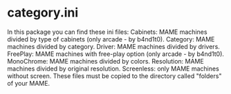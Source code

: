 # category.ini

In this package you can find these ini files:
Cabinets: MAME machines divided by type of cabinets (only arcade - by b4nd1t0).
Category: MAME machines divided by category.
Driver: MAME machines divided by drivers.
FreePlay: MAME machines with free-play option (only arcade - by b4nd1t0).
MonoChrome: MAME machines divided by colors.
Resolution: MAME machines divided by original resolution.
Screenless: only MAME machines without screen.
These files must be copied to the directory called "folders" of your MAME.
